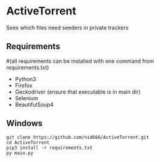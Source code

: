 # ActiveTorrent
Sees which files need seeders in private trackers

## Requirements
#(all requirements can be installed with one command from requirements.txt)
* Python3
* Firefox
* Geckodriver (ensure that executable is in main dir)
* Selenium
* BeautifulSoup4

## Windows
```console
git clone https://github.com/nid666/ActiveTorrent.git
cd ActiveTorrent
pip3 install -r requirements.txt
py main.py
```
